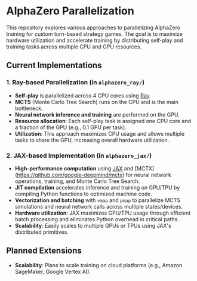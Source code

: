 
# AlphaZero Parallelization

This repository explores various approaches to parallelizing AlphaZero training for custom turn-based strategy games. The goal is to maximize hardware utilization and accelerate training by distributing self-play and training tasks across multiple CPU and GPU resources.

## Current Implementations

### 1. Ray-based Parallelization (in `alphazero_ray/`)
- **Self-play** is parallelized across 4 CPU cores using [Ray](https://docs.ray.io/en/latest/).
- **MCTS** (Monte Carlo Tree Search) runs on the CPU and is the main bottleneck.
- **Neural network inference and training** are performed on the GPU.
- **Resource allocation**: Each self-play task is assigned one CPU core and a fraction of the GPU (e.g., 0.1 GPU per task).
- **Utilization**: This approach maximizes CPU usage and allows multiple tasks to share the GPU, increasing overall hardware utilization.

### 2. JAX-based Implementation (in `alphazero_jax/`)
- **High-performance computation** using [JAX](https://jax.readthedocs.io/en/latest/) and [MCTX] (https://github.com/google-deepmind/mctx) for neural network operations, training, and Monte Carlo Tree Search.
- **JIT compilation** accelerates inference and training on GPU/TPU by compiling Python functions to optimized machine code.
- **Vectorization and batching** with `vmap` and `pmap` to parallelize MCTS simulations and neural network calls across multiple states/devices.
- **Hardware utilization**: JAX maximizes GPU/TPU usage through efficient batch processing and eliminates Python overhead in critical paths.
- **Scalability**: Easily scales to multiple GPUs or TPUs using JAX's distributed primitives.

## Planned Extensions

- **Scalability**: Plans to scale training on cloud platforms (e.g., Amazon SageMaker, Google Vertex AI).